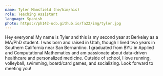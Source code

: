 ```yaml
---
name: Tyler Mansfield (he/him/his)
role: Teaching Assistant
language: Spanish 
photo: https://ph142-ucb.github.io/fa22/img/tyler.jpg
---
```


Hey everyone! My name is Tyler and this is my second year at Berkeley as a MA/PhD student. I was born and raised in Utah, though I lived two years in Southern California near San Bernardino. I graduated from BYU in Applied and Computational Mathematics and am passionate about data-driven healthcare and personalized medicine. Outside of school, I love running, volleyball, swimming, board/card games, and socializing. Look forward to meeting you!